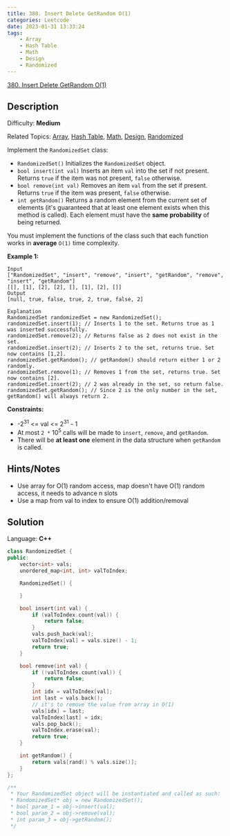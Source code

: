 ```yaml
---
title: 380. Insert Delete GetRandom O(1)
categories: Leetcode
date: 2023-01-31 13:33:24
tags:
    - Array
    - Hash Table
    - Math
    - Design
    - Randomized
---
```


[380\. Insert Delete GetRandom O(1)](https://leetcode.com/problems/insert-delete-getrandom-o1/)

## Description

Difficulty: **Medium**

Related Topics: [Array](https://leetcode.com/tag/array/), [Hash Table](https://leetcode.com/tag/hash-table/), [Math](https://leetcode.com/tag/math/), [Design](https://leetcode.com/tag/design/), [Randomized](https://leetcode.com/tag/randomized/)

Implement the `RandomizedSet` class:

* `RandomizedSet()` Initializes the `RandomizedSet` object.
* `bool insert(int val)` Inserts an item `val` into the set if not present. Returns `true` if the item was not present, `false` otherwise.
* `bool remove(int val)` Removes an item `val` from the set if present. Returns `true` if the item was present, `false` otherwise.
* `int getRandom()` Returns a random element from the current set of elements (it's guaranteed that at least one element exists when this method is called). Each element must have the **same probability** of being returned.

You must implement the functions of the class such that each function works in **average** `O(1)` time complexity.

**Example 1:**

```text
Input
["RandomizedSet", "insert", "remove", "insert", "getRandom", "remove", "insert", "getRandom"]
[[], [1], [2], [2], [], [1], [2], []]
Output
[null, true, false, true, 2, true, false, 2]

Explanation
RandomizedSet randomizedSet = new RandomizedSet();
randomizedSet.insert(1); // Inserts 1 to the set. Returns true as 1 was inserted successfully.
randomizedSet.remove(2); // Returns false as 2 does not exist in the set.
randomizedSet.insert(2); // Inserts 2 to the set, returns true. Set now contains [1,2].
randomizedSet.getRandom(); // getRandom() should return either 1 or 2 randomly.
randomizedSet.remove(1); // Removes 1 from the set, returns true. Set now contains [2].
randomizedSet.insert(2); // 2 was already in the set, so return false.
randomizedSet.getRandom(); // Since 2 is the only number in the set, getRandom() will always return 2.
```

**Constraints:**

* -2<sup>31</sup> <= val <= 2<sup>31</sup> - 1
* At most `2 *` 10<sup>5</sup> calls will be made to `insert`, `remove`, and `getRandom`.
* There will be **at least one** element in the data structure when `getRandom` is called.

## Hints/Notes

* Use array for O(1) random access, map doesn't have O(1) random access, it needs to advance n slots
* Use a map from val to index to ensure O(1) addition/removal

## Solution

Language: **C++**

```C++
class RandomizedSet {
public:
    vector<int> vals;
    unordered_map<int, int> valToIndex;

    RandomizedSet() {

    }

    bool insert(int val) {
        if (valToIndex.count(val)) {
            return false;
        }
        vals.push_back(val);
        valToIndex[val] = vals.size() - 1;
        return true;
    }

    bool remove(int val) {
        if (!valToIndex.count(val)) {
            return false;
        }
        int idx = valToIndex[val];
        int last = vals.back();
        // it's to remove the value from array in O(1)
        vals[idx] = last;
        valToIndex[last] = idx;
        vals.pop_back();
        valToIndex.erase(val);
        return true;
    }

    int getRandom() {
        return vals[rand() % vals.size()];
    }
};

/**
 * Your RandomizedSet object will be instantiated and called as such:
 * RandomizedSet* obj = new RandomizedSet();
 * bool param_1 = obj->insert(val);
 * bool param_2 = obj->remove(val);
 * int param_3 = obj->getRandom();
 */
```
